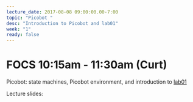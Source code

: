 ```yaml
---
lecture_date: 2017-08-08 09:00:00.00-7:00
topic: "Picobot "
desc: "Introduction to Picobot and lab01"
week: "1"
ready: false
---
```



# FOCS 10:15am - 11:30am (Curt)
Picobot: state machines, Picobot environment, and introduction to [lab01](/lab/lab01/)

Lecture slides: 



